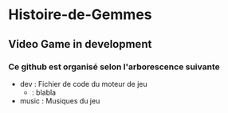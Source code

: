 # Histoire-de-Gemmes

## Video Game in development

### Ce github est organisé selon l'arborescence suivante 

* dev : Fichier de code du moteur de jeu
    * : blabla
* music : Musiques du jeu
